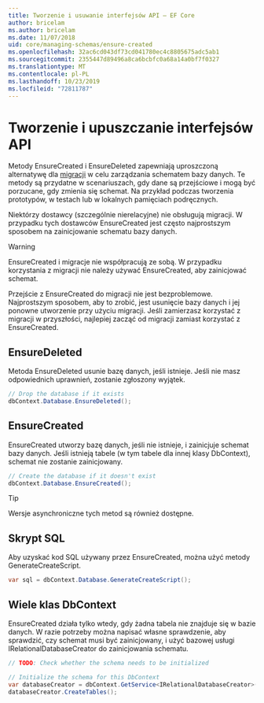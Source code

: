 ```yaml
---
title: Tworzenie i usuwanie interfejsów API — EF Core
author: bricelam
ms.author: bricelam
ms.date: 11/07/2018
uid: core/managing-schemas/ensure-created
ms.openlocfilehash: 32ac6cd043df73cd041780ec4c8805675adc5ab1
ms.sourcegitcommit: 2355447d89496a8ca6bcbfc0a68a14a0bf7f0327
ms.translationtype: MT
ms.contentlocale: pl-PL
ms.lasthandoff: 10/23/2019
ms.locfileid: "72811787"
---
```

# <a name="create-and-drop-apis"></a>Tworzenie i upuszczanie interfejsów API

Metody EnsureCreated i EnsureDeleted zapewniają uproszczoną alternatywę dla [migracji](migrations/index.md) w celu zarządzania schematem bazy danych. Te metody są przydatne w scenariuszach, gdy dane są przejściowe i mogą być porzucane, gdy zmienia się schemat. Na przykład podczas tworzenia prototypów, w testach lub w lokalnych pamięciach podręcznych.

Niektórzy dostawcy (szczególnie nierelacyjne) nie obsługują migracji. W przypadku tych dostawców EnsureCreated jest często najprostszym sposobem na zainicjowanie schematu bazy danych.

> [!WARNING]
> EnsureCreated i migracje nie współpracują ze sobą. W przypadku korzystania z migracji nie należy używać EnsureCreated, aby zainicjować schemat.

Przejście z EnsureCreated do migracji nie jest bezproblemowe. Najprostszym sposobem, aby to zrobić, jest usunięcie bazy danych i jej ponowne utworzenie przy użyciu migracji. Jeśli zamierzasz korzystać z migracji w przyszłości, najlepiej zacząć od migracji zamiast korzystać z EnsureCreated.

## <a name="ensuredeleted"></a>EnsureDeleted

Metoda EnsureDeleted usunie bazę danych, jeśli istnieje. Jeśli nie masz odpowiednich uprawnień, zostanie zgłoszony wyjątek.

``` csharp
// Drop the database if it exists
dbContext.Database.EnsureDeleted();
```

## <a name="ensurecreated"></a>EnsureCreated

EnsureCreated utworzy bazę danych, jeśli nie istnieje, i zainicjuje schemat bazy danych. Jeśli istnieją tabele (w tym tabele dla innej klasy DbContext), schemat nie zostanie zainicjowany.

``` csharp
// Create the database if it doesn't exist
dbContext.Database.EnsureCreated();
```

> [!TIP]
> Wersje asynchroniczne tych metod są również dostępne.

## <a name="sql-script"></a>Skrypt SQL

Aby uzyskać kod SQL używany przez EnsureCreated, można użyć metody GenerateCreateScript.

``` csharp
var sql = dbContext.Database.GenerateCreateScript();
```

## <a name="multiple-dbcontext-classes"></a>Wiele klas DbContext

EnsureCreated działa tylko wtedy, gdy żadna tabela nie znajduje się w bazie danych. W razie potrzeby można napisać własne sprawdzenie, aby sprawdzić, czy schemat musi być zainicjowany, i użyć bazowej usługi IRelationalDatabaseCreator do zainicjowania schematu.

``` csharp
// TODO: Check whether the schema needs to be initialized

// Initialize the schema for this DbContext
var databaseCreator = dbContext.GetService<IRelationalDatabaseCreator>();
databaseCreator.CreateTables();
```
